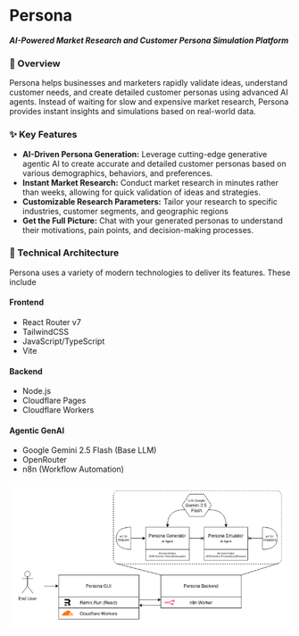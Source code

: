# Persona

**_AI-Powered Market Research and Customer Persona Simulation Platform_**

### :rocket: Overview

Persona helps businesses and marketers rapidly validate ideas, understand customer needs, and create detailed customer personas using advanced AI agents. Instead of waiting for slow and expensive market research, Persona provides instant insights and simulations based on real-world data.

### :sparkles: Key Features

- **AI-Driven Persona Generation:** Leverage cutting-edge generative agentic AI to create accurate and detailed customer personas based on various demographics, behaviors, and preferences.
- **Instant Market Research:** Conduct market research in minutes rather than weeks, allowing for quick validation of ideas and strategies.
- **Customizable Research Parameters:** Tailor your research to specific industries, customer segments, and geographic regions
- **Get the Full Picture:** Chat with your generated personas to understand their motivations, pain points, and decision-making processes.

### :jigsaw: Technical Architecture

Persona uses a variety of modern technologies to deliver its features. These include

#### Frontend

- React Router v7
- TailwindCSS
- JavaScript/TypeScript
- Vite

#### Backend

- Node.js
- Cloudflare Pages
- Cloudflare Workers

#### Agentic GenAI

- Google Gemini 2.5 Flash (Base LLM)
- OpenRouter
- n8n (Workflow Automation)

![Persona Architecture](./assets/persona_architecture.png)

